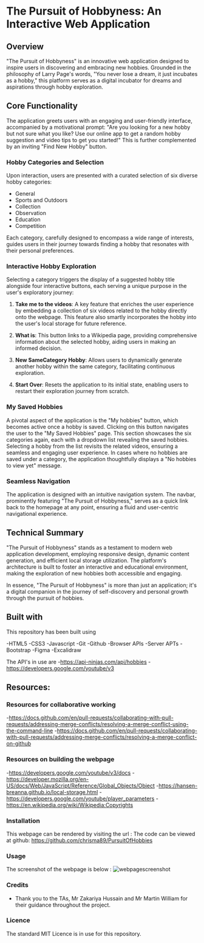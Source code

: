 # The Pursuit of Hobbyness: An Interactive Web Application

## Overview

"The Pursuit of Hobbyness" is an innovative web application designed to inspire users in discovering and embracing new hobbies. Grounded in the philosophy of Larry Page's words, "You never lose a dream, it just incubates as a hobby," this platform serves as a digital incubator for dreams and aspirations through hobby exploration.

## Core Functionality

The application greets users with an engaging and user-friendly interface, accompanied by a motivational prompt: "Are you looking for a new hobby but not sure what you like? Use our online app to get a random hobby suggestion and video tips to get you started!" This is further complemented by an inviting "Find New Hobby" button.

### Hobby Categories and Selection

Upon interaction, users are presented with a curated selection of six diverse hobby categories:

- General
- Sports and Outdoors
- Collection
- Observation
- Education
- Competition

Each category, carefully designed to encompass a wide range of interests, guides users in their journey towards finding a hobby that resonates with their personal preferences.

### Interactive Hobby Exploration

Selecting a category triggers the display of a suggested hobby title alongside four interactive buttons, each serving a unique purpose in the user's exploratory journey:

1. **Take me to the videos**: A key feature that enriches the user experience by embedding a collection of six videos related to the hobby directly onto the webpage. This feature also smartly incorporates the hobby into the user's local storage for future reference.

2. **What is**: This button links to a Wikipedia page, providing comprehensive information about the selected hobby, aiding users in making an informed decision.

3. **New SameCategory Hobby**: Allows users to dynamically generate another hobby within the same category, facilitating continuous exploration.

4. **Start Over**: Resets the application to its initial state, enabling users to restart their exploration journey from scratch.

### My Saved Hobbies

A pivotal aspect of the application is the "My hobbies" button, which becomes active once a hobby is saved. Clicking on this button navigates the user to the "My Saved Hobbies" page. This section showcases the six categories again, each with a dropdown list revealing the saved hobbies. Selecting a hobby from the list revisits the related videos, ensuring a seamless and engaging user experience. In cases where no hobbies are saved under a category, the application thoughtfully displays a "No hobbies to view yet" message.

### Seamless Navigation

The application is designed with an intuitive navigation system. The navbar, prominently featuring "The Pursuit of Hobbyness," serves as a quick link back to the homepage at any point, ensuring a fluid and user-centric navigational experience.

## Technical Summary

"The Pursuit of Hobbyness" stands as a testament to modern web application development, employing responsive design, dynamic content generation, and efficient local storage utilization. The platform's architecture is built to foster an interactive and educational environment, making the exploration of new hobbies both accessible and engaging.

In essence, "The Pursuit of Hobbyness" is more than just an application; it's a digital companion in the journey of self-discovery and personal growth through the pursuit of hobbies.


## Built with

This repository has been built using 

-HTML5
-CSS3
-Javascript
-Git 
-Github 
-Browser APIs 
-Server APTs
-Bootstrap
-Figma
-Excalidraw

The API's in use are 
-https://api-ninjas.com/api/hobbies
-https://developers.google.com/youtube/v3

## Resources:

### Resources for collaborative working

-https://docs.github.com/en/pull-requests/collaborating-with-pull-requests/addressing-merge-conflicts/resolving-a-merge-conflict-using-the-command-line
-https://docs.github.com/en/pull-requests/collaborating-with-pull-requests/addressing-merge-conflicts/resolving-a-merge-conflict-on-github


### Resources on building the webpage

-https://developers.google.com/youtube/v3/docs
-https://developer.mozilla.org/en-US/docs/Web/JavaScript/Reference/Global_Objects/Object
-https://hansen-breanna.github.io/local-storage.html
-https://developers.google.com/youtube/player_parameters
-https://en.wikipedia.org/wiki/Wikipedia:Copyrights


### Installation

This webpage can be rendered by visiting the url : 
The code can be viewed at github: https://github.com/chrisma89/PursuitOfHobbies

### Usage

The screenshot of the webpage is below : ![webpagescreenshot]()

### Credits

- Thank you to the TAs, Mr Zakariya Hussain and Mr Martin William for their guidance throughout the project.





### Licence

The standard MIT Licence is in use for this repository.